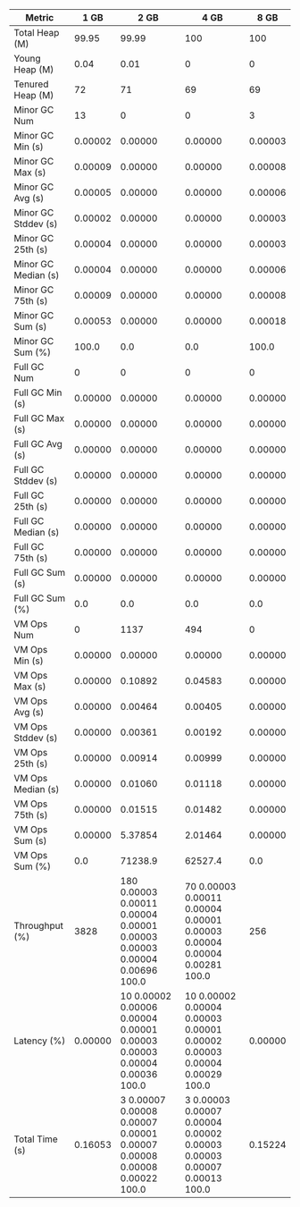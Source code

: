 | Metric | 1 GB | 2 GB | 4 GB | 8 GB |
|------|----|----|----|----|
| Total Heap (M) | 99.95 | 99.99 | 100 | 100 |
| Young Heap (M) | 0.04 | 0.01 | 0 | 0 |
| Tenured Heap (M) | 72 | 71 | 69 | 69 |
| Minor GC Num | 13 | 0 | 0 | 3 |
| Minor GC Min (s) | 0.00002 | 0.00000 | 0.00000 | 0.00003 |
| Minor GC Max (s) | 0.00009 | 0.00000 | 0.00000 | 0.00008 |
| Minor GC Avg (s) | 0.00005 | 0.00000 | 0.00000 | 0.00006 |
| Minor GC Stddev (s) | 0.00002 | 0.00000 | 0.00000 | 0.00003 |
| Minor GC 25th (s) | 0.00004 | 0.00000 | 0.00000 | 0.00003 |
| Minor GC Median (s) | 0.00004 | 0.00000 | 0.00000 | 0.00006 |
| Minor GC 75th (s) | 0.00009 | 0.00000 | 0.00000 | 0.00008 |
| Minor GC Sum (s) | 0.00053 | 0.00000 | 0.00000 | 0.00018 |
| Minor GC Sum (%) | 100.0 | 0.0 | 0.0 | 100.0 |
| Full GC Num | 0 | 0 | 0 | 0 |
| Full GC Min (s) | 0.00000 | 0.00000 | 0.00000 | 0.00000 |
| Full GC Max (s) | 0.00000 | 0.00000 | 0.00000 | 0.00000 |
| Full GC Avg (s) | 0.00000 | 0.00000 | 0.00000 | 0.00000 |
| Full GC Stddev (s) | 0.00000 | 0.00000 | 0.00000 | 0.00000 |
| Full GC 25th (s) | 0.00000 | 0.00000 | 0.00000 | 0.00000 |
| Full GC Median (s) | 0.00000 | 0.00000 | 0.00000 | 0.00000 |
| Full GC 75th (s) | 0.00000 | 0.00000 | 0.00000 | 0.00000 |
| Full GC Sum (s) | 0.00000 | 0.00000 | 0.00000 | 0.00000 |
| Full GC Sum (%) | 0.0 | 0.0 | 0.0 | 0.0 |
| VM Ops Num | 0 | 1137 | 494 | 0 |
| VM Ops Min (s) | 0.00000 | 0.00000 | 0.00000 | 0.00000 |
| VM Ops Max (s) | 0.00000 | 0.10892 | 0.04583 | 0.00000 |
| VM Ops Avg (s) | 0.00000 | 0.00464 | 0.00405 | 0.00000 |
| VM Ops Stddev (s) | 0.00000 | 0.00361 | 0.00192 | 0.00000 |
| VM Ops 25th (s) | 0.00000 | 0.00914 | 0.00999 | 0.00000 |
| VM Ops Median (s) | 0.00000 | 0.01060 | 0.01118 | 0.00000 |
| VM Ops 75th (s) | 0.00000 | 0.01515 | 0.01482 | 0.00000 |
| VM Ops Sum (s) | 0.00000 | 5.37854 | 2.01464 | 0.00000 |
| VM Ops Sum (%) | 0.0 | 71238.9 | 62527.4 | 0.0 |
| Throughput (%) | 3828 | 180	0.00003	0.00011	0.00004	0.00001	0.00003	0.00003	0.00004	0.00696	100.0 | 70	0.00003	0.00011	0.00004	0.00001	0.00003	0.00004	0.00004	0.00281	100.0 | 256 |
| Latency (%) | 0.00000 | 10	0.00002	0.00006	0.00004	0.00001	0.00003	0.00003	0.00004	0.00036	100.0 | 10	0.00002	0.00004	0.00003	0.00001	0.00002	0.00003	0.00004	0.00029	100.0 | 0.00000 |
| Total Time (s) | 0.16053 | 3	0.00007	0.00008	0.00007	0.00001	0.00007	0.00008	0.00008	0.00022	100.0 | 3	0.00003	0.00007	0.00004	0.00002	0.00003	0.00003	0.00007	0.00013	100.0 | 0.15224 |
